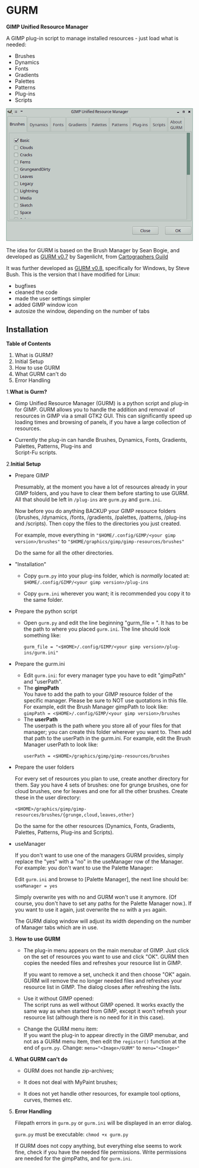 # GURM
**GIMP Unified Resource Manager**

A GIMP plug-in script to manage installed resources - just load what is needed:

* Brushes
* Dynamics
* Fonts
* Gradients
* Palettes
* Patterns
* Plug-ins
* Scripts

![GURM](gurm-scrot.png)

The idea for GURM is based on the Brush Manager by Sean Bogie, and developed
as [GURM v0.7](http://registry.gimp.org/node/13473) by Sagenlicht, from [Cartographers Guild](http://cartographersguild.com)

It was further developed as [GURM v0.8](http://gimpscripts.com/2012/10/gurm-gimp-unified-resource-manager/), specifically for
Windows, by Steve Bush. This is the version that I have modified for Linux: 
* bugfixes
* cleaned the code
* made the user settings simpler
* added GIMP window icon
* autosize the window, depending on the number of tabs

## Installation

**Table of Contents**

1. What is GURM?
1. Initial Setup
1. How to use GURM
1. What GURM can't do
1. Error Handling 


1.**What is Gurm?**  

  + Gimp Unified Resource Manager (GURM) is a python script and plug-in for GIMP. GURM allows you to handle the addition and removal of resources in GIMP via a small GTK2 GUI. This can significantly speed up loading times and browsing of panels, if you have a large collection of resources.
  
  + Currently the plug-in can handle Brushes, Dynamics, Fonts, Gradients, Palettes, Patterns, Plug-ins and  
  Script-Fu scripts.

2.**Initial Setup**  

   - Prepare GIMP  
  
     Presumably, at the moment you have a lot of resources already in your GIMP folders, and you
     have to clear them before starting to use GURM. All that should be left in `/plug-ins` are `gurm.py` 
     and `gurm.ini`.
        
     Now before you do anything BACKUP your GIMP resource folders (/brushes, /dynamics, /fonts, /gradients, 
     /palettes, /patterns, /plug-ins and /scripts). Then copy the files to the directories you just created.
        
     For example, move everything in `"$HOME/.config/GIMP/<your gimp version>/brushes"` to 
     `"$HOME/graphics/gimp/gimp-resources/brushes"`
        
      Do the same for all the other directories.
      
  - "Installation"  
      * Copy `gurm.py` into your plug-ins folder, which is *normally* located at:  
          `$HOME/.config/GIMP/<your gimp version>/plug-ins`
            
      * Copy `gurm.ini` wherever you want; it is recommended you copy it to the same folder.
        
  - Prepare the python script  
     *  Open `gurm.py` and edit the line beginning "gurm_file = ". It has to be the path to
        where you placed `gurm.ini`. The line should look something like:
        ```
        gurm_file = "<$HOME>/.config/GIMP/<your gimp version>/plug-ins/gurm.ini"  
        ```

  - Prepare the gurm.ini  
     * Edit `gurm.ini`: for every manager type you have to edit "gimpPath" and "userPath". 
     * The **gimpPath**  
            You have to add the path to your GIMP resource folder of the specific manager. 
            Please be sure to NOT use quotations in this file.
            For example, edit the Brush Manager gimpPath to look like:  
            ```
            gimpPath = <$HOME>/.config/GIMP/<your gimp version>/brushes
            ```
     * The **userPath**  
        The userpath is the path where you store all of your files for that manager; you can create 
        this folder wherever you want to. Then add that path to the userPath in the gurm.ini.
        For example, edit the Brush Manager userPath to look like: 
        ```
        userPath = <$HOME>/graphics/gimp/gimp-resources/brushes
        ```
    
  - Prepare the user folders
  
     For every set of resources you plan to use, create another directory for them. Say you have 4
     sets of brushes: one for grunge brushes, one for cloud brushes, one for leaves and one for all the
     other brushes. Create these in the user directory:
     ```
     <$HOME>/graphics/gimp/gimp-resources/brushes/{grunge,cloud,leaves,other}
     ```
            
     Do the same for the other resources (Dynamics, Fonts, Gradients, Palettes, Patterns, Plug-ins and 
     Scripts).

  - useManager
  
     If you don't want to use one of the managers GURM provides, simply replace the "yes"
     with a "no" in the useManager row of the Manager.
     For example: you don't want to use the Palette Manager:
        
     Edit `gurm.ini` and browse to [Palette Manager], the next line should be: `useManager = yes` 
            
     Simply overwrite yes with no and GURM won't use it anymore. (Of course, you don't have to set any paths for 
     the Palette Manager now.). If you want to use it again, just overwrite the `no` with a `yes` again.
        
     The GURM dialog window will adjust its width depending on the number of Manager tabs which are in use.
    

3. **How to use GURM**  

   + The plug-in menu appears on the main menubar of GIMP. Just click on the set of resources you want to use and click "OK". GURM then copies the needed files and refreshes your resource list in GIMP.
        
     If you want to remove a set, uncheck it and then choose "OK" again. GURM will remove the no longer needed files and refreshes your resource list in GIMP. The dialog closes after refreshing the lists.
        
   + Use it without GIMP opened:  
        The script runs as well without GIMP opened. It works exactly the same way as when started from GIMP, except it 
        won't refresh your resource list (although there is no need for it in this case).  
        
   + Change the GURM menu item:  
        If you want the plug-in to appear directly in the GIMP menubar, and not as a GURM menu item, then edit the `register()` function at the end of `gurm.py`. Change:  `menu="<Image>/GURM"` to `menu="<Image>"`

4. **What GURM can't do**  

   +  GURM does not handle zip-archives;  
      
   +  It does not deal with MyPaint brushes;  
      
   +  It does not yet handle other resources, for example tool options, curves, themes etc.
    
5. **Error Handling**  

      Filepath errors in `gurm.py` or `gurm.ini` will be displayed in an error dialog.  
      
      `gurm.py` must be executable: `chmod +x gurm.py`

      If GURM does not copy anything, but everything else seems to work fine, check if you have the needed
      file permissions. Write permissions are needed for the gimpPaths, and for `gurm.ini`. 


